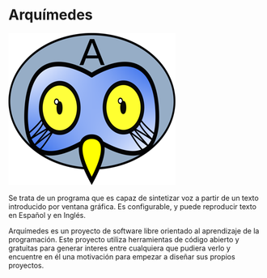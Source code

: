 # Arquímedes
![Arquímedes](https://raw.githubusercontent.com/Monrunflash/Archimedes/main/img/buho_m1.png)

Se trata de un programa que es capaz de sintetizar voz a partir de un texto introducido por ventana gráfica. Es configurable, y puede reproducir texto en Español y en Inglés.

Arquímedes es un proyecto de software libre orientado al aprendizaje de la programación. Este proyecto utiliza herramientas de código abierto y gratuitas para generar interes entre cualquiera que pudiera verlo y encuentre en él una motivación para empezar a diseñar sus propios proyectos.
